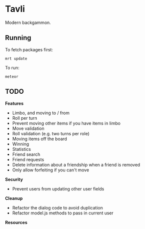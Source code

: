 # Tavli

Modern backgammon.

## Running

To fetch packages first:

``` mrt update ```

To run:

``` meteor ```

## TODO

**Features**

* Limbo, and moving to / from
* Roll per turn
* Prevent moving other items if you have items in limbo
* Move validation
* Roll validation (e.g. two turns per role)
* Moving items off the board
* Winning
* Statistics
* Friend search
* Friend requests
* Delete information about a friendship when a friend is removed
* Only allow forfeiting if you can't move

**Security**
* Prevent users from updating other user fields

**Cleanup**
* Refactor the dialog code to avoid duplication
* Refactor model.js methods to pass in current user

**Resources**
